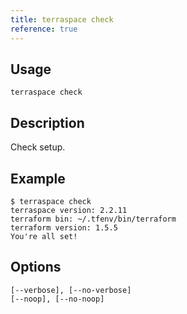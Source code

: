 ```yaml
---
title: terraspace check
reference: true
---
```


## Usage

    terraspace check

## Description

Check setup.

## Example

    $ terraspace check
    terraspace version: 2.2.11
    terraform bin: ~/.tfenv/bin/terraform
    terraform version: 1.5.5
    You're all set!


## Options

```
[--verbose], [--no-verbose]  
[--noop], [--no-noop]        
```


